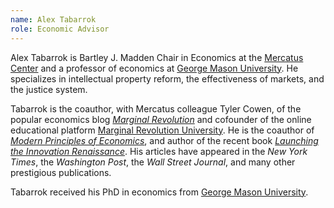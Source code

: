 ```yaml
---
name: Alex Tabarrok
role: Economic Advisor
---
```


Alex Tabarrok is Bartley J. Madden Chair in Economics at the [Mercatus Center](http://mercatus.org) and a professor of economics at [George Mason University](https://gmu.edu). He specializes in intellectual property reform, the effectiveness of markets, and the justice system.

Tabarrok is the coauthor, with Mercatus colleague Tyler Cowen, of the popular economics blog [_Marginal Revolution_](http://www.marginalrevolution.com) and cofounder of the online educational platform [Marginal Revolution University](http://mruniversity.com). He is the coauthor of _[Modern Principles of Economics](http://www.amazon.com/Modern-Principles-Economics-Tyler-Cowen/dp/1429239972)_, and author of the recent book _[Launching the Innovation Renaissance](http://www.amazon.com/Launching-The-Innovation-Renaissance-Market-ebook/dp/B006C1HX24)_. His articles have appeared in the _New York Times_, the _Washington Post_, the _Wall Street Journal_, and many other prestigious publications.

Tabarrok received his PhD in economics from [George Mason University](http://en.wikipedia.org/wiki/George_Mason_University "George Mason University").
